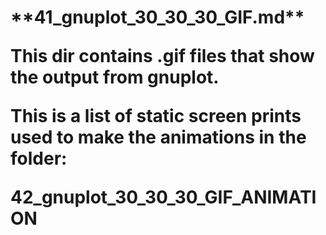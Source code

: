 <h1>**41_gnuplot_30_30_30_GIF.md**

This dir contains .gif files that show the output from **gnuplot**.

This is a list of static screen prints used to make the animations in the folder: 

**42_gnuplot_30_30_30_GIF_ANIMATION**

